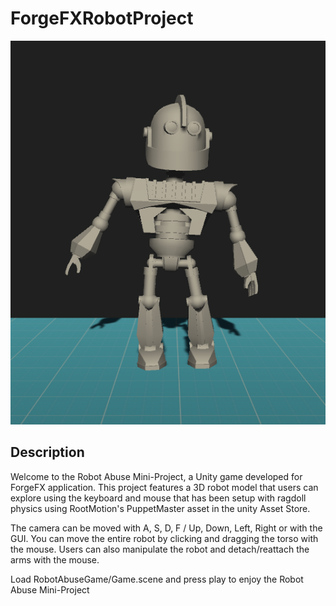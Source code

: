 # ForgeFXRobotProject
![Project Logo/Icon](https://github.com/jgriffith3433/ForgeFXRobotProject/blob/2de7fb966230dbdec2fb6f84495dc252f40a4475/RobotImage.png)

## Description

Welcome to the Robot Abuse Mini-Project, a Unity game developed for ForgeFX application. This project features a 3D robot model that users can explore using the keyboard and mouse that has been setup with ragdoll physics using RootMotion's PuppetMaster asset in the unity Asset Store.

The camera can be moved with A, S, D, F / Up, Down, Left, Right or with the GUI. You can move the entire robot by clicking and dragging the torso with the mouse. Users can also manipulate the robot and detach/reattach the arms with the mouse. 

Load RobotAbuseGame/Game.scene and press play to enjoy the Robot Abuse Mini-Project
